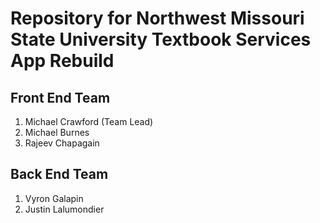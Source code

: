 # Repository for Northwest Missouri State University Textbook Services App Rebuild

## Front End Team
1. Michael Crawford (Team Lead)
2. Michael Burnes
3. Rajeev Chapagain

## Back End Team
1. Vyron Galapin
2. Justin Lalumondier

